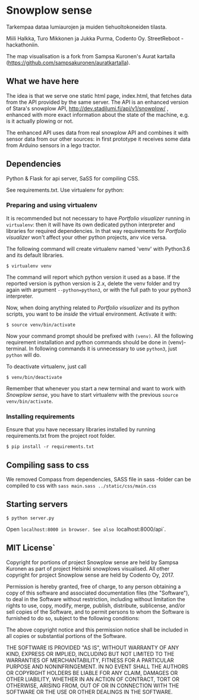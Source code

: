 # Snowplow sense

Tarkempaa dataa lumiaurojen ja muiden tiehuoltokoneiden tilasta.

Miili Halkka, Turo Mikkonen ja Jukka Purma, Codento Oy.
StreetReboot -hackathoniin. 

The map visualisation is a fork from Sampsa Kuronen's Aurat kartalla (https://github.com/sampsakuronen/auratkartalla).

## What we have here

The idea is that we serve one static html page, index.html, that fetches data from the API provided by the same server.
The API is an enhanced version of Stara's snowplow API, http://dev.stadilumi.fi/api/v1/snowplow/ , enhanced with more 
exact information about the state of the machine, e.g. is it actually plowing or not.

The enhanced API uses data from real snowplow API and combines it with sensor data from our other sources: in first 
prototype it receives some data from Arduino sensors in a lego tractor.

## Dependencies

Python & Flask for api server, 
SaSS for compiling CSS. 

See requirements.txt.
Use virtualenv for python:

### Preparing and using virtualenv
It is recommended but not necessary to have *Portfolio visualizer* running in `virtualenv`: then it will have its own dedicated python interpreter and libraries for required dependencies. In that way requirements for *Portfolio visualizer* won't affect your other python projects, anv vice versa.

The following command will create virtualenv named 'venv' with Python3.6 and its default libraries.

    $ virtualenv venv

The command will report which python version it used as a base. If the reported version is python version is 2.x, delete the venv folder and try again with argument `--python=python3`, or with the full path to your python3 interpreter.

Now, when doing anything related to *Portfolio visualizer* and its python scripts, you want to be *inside* the virtual environment. Activate it with:

    $ source venv/bin/activate

Now your command prompt should be prefixed with `(venv)`. All the following requirement installation and python commands should be done in (venv)-terminal. In following commands it is unnecessary to use `python3`, just `python` will do.    

To deactivate virtualenv, just call

    $ venv/bin/deactivate

Remember that whenever you start a new terminal and want to work with *Snowplow sense*, you have to start virtualenv with the previous `source venv/bin/activate`.

### Installing requirements

Ensure that you have necessary libraries installed by running requirements.txt from the project root folder.
```
$ pip install -r requirements.txt
```


## Compiling sass to css

We removed Compass from dependencies, SASS file in sass -folder can be compiled to css with `sass main.sass ../static/css/main.css`

## Starting servers 


    $ python server.py
    
Open `localhost:8000 in browser. See also `localhost:8000/api`.

## MIT License`

Copyright for portions of project Snowplow sense are held by Sampsa Kuronen as part of project Helsinki snowplows visualised. All other copyright for project Snowplow sense are held by Codento Oy, 2017.

Permission is hereby granted, free of charge, to any person obtaining a copy
of this software and associated documentation files (the "Software"), to deal
in the Software without restriction, including without limitation the rights
to use, copy, modify, merge, publish, distribute, sublicense, and/or sell
copies of the Software, and to permit persons to whom the Software is
furnished to do so, subject to the following conditions:

The above copyright notice and this permission notice shall be included in all
copies or substantial portions of the Software.

THE SOFTWARE IS PROVIDED "AS IS", WITHOUT WARRANTY OF ANY KIND, EXPRESS OR
IMPLIED, INCLUDING BUT NOT LIMITED TO THE WARRANTIES OF MERCHANTABILITY,
FITNESS FOR A PARTICULAR PURPOSE AND NONINFRINGEMENT. IN NO EVENT SHALL THE
AUTHORS OR COPYRIGHT HOLDERS BE LIABLE FOR ANY CLAIM, DAMAGES OR OTHER
LIABILITY, WHETHER IN AN ACTION OF CONTRACT, TORT OR OTHERWISE, ARISING FROM,
OUT OF OR IN CONNECTION WITH THE SOFTWARE OR THE USE OR OTHER DEALINGS IN THE
SOFTWARE.

